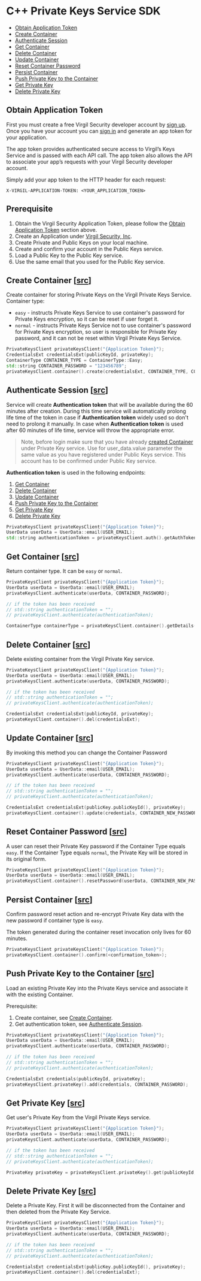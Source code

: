 # С++ Private Keys Service SDK

- [Obtain Application Token](#obtain-application-token)
- [Create Container](#create-container)
- [Authenticate Session](#authenticate-session)
- [Get Container](#get-container)
- [Delete Container](#delete-container)
- [Update Container](#update-container)
- [Reset Container Password](#reset-container-password)
- [Persist Container](#persist-container)
- [Push Private Key to the Container](#push-private-key)
- [Get Private Key](#get-private-key)
- [Delete Private Key](#delete-private-key)


## <a name="obtain-application-token"></a> Obtain Application Token

First you must create a free Virgil Security developer account by [sign up](https://virgilsecurity.com/account/signup). Once you have your account you can [sign in](https://virgilsecurity.com/account/signin) and generate an app token for your application.

The app token provides authenticated secure access to Virgil’s Keys Service and is passed with each API call. The app token also allows the API to associate your app’s requests with your Virgil Security developer account.

Simply add your app token to the HTTP header for each request:

```
X-VIRGIL-APPLICATION-TOKEN: <YOUR_APPLICATION_TOKEN>
```

## Prerequisite

1. Obtain the Virgil Security Application Token, please follow the [Obtain Application Token](#obtain-application-token) section above.
1. Create an Application under [Virgil Security, Inc](https://virgilsecurity.com/dashboard).
1. Create Private and Public Keys on your local machine.
1. Create and confirm your account in the Public Keys service.
1. Load a Public Key to the Public Key service.
1. Use the same email that you used for the Public Key service.


## <a name="create-container"></a> Create Container \[[src](https://github.com/VirgilSecurity/virgil-sdk-cpp/blob/release/examples/src/container_create.cxx)\]

Create container for storing Private Keys on the Virgil Private Keys Service.
Container type:
* `easy` - instructs Private Keys Service to use container's password for Private Keys encryption, so it can be reset if user forget it.
* `normal` - instructs Private Keys Service not to use container's password for Private Keys encryption, so user is responsible for Private Key password, and it can not be reset within Virgil Private Keys Service.

```cpp
PrivateKeysClient privateKeysClient("{Application Token}");
CredentialsExt credentialsExt(publicKeyId, privateKey);
ContainerType CONTAINER_TYPE = ContainerType::Easy;
std::string CONTAINER_PASSWORD = "123456789";
privateKeysClient.container().create(credentialsExt, CONTAINER_TYPE, CONTAINER_PASSWORD);
```


## <a name="authenticate-session"></a> Authenticate Session \[[src](https://github.com/VirgilSecurity/virgil-sdk-cpp/blob/release/examples/src/authenticate.cxx)\]

Service will create **Authentication token** that will be available during the 60 minutes after creation. During this time service will automatically prolong life time of the token in case if **Authentication token** widely used so don't need to prolong it manually. In case when **Authentication token** is used after 60 minutes of life time, service will throw the appropriate error.

> Note, before login make sure that you have already [created Container](#create-container) under Private Key service. Use for user_data.value parameter the same value as you have registered under Public Keys service. This account has to be confirmed under Public Key service.

**Authentication token** is used in the following endpoints:

1. [Get Container](#get-container)
1. [Delete Container](#delete-container)
1. [Update Container](#update-container)
1. [Push Private Key to the Container](#push-private-key)
1. [Get Private Key](#get-private-key)
1. [Delete Private Key](#delete-private-key)

```cpp
PrivateKeysClient privateKeysClient("{Application Token}");
UserData userData = UserData::email(USER_EMAIL);
std::string authenticationToken = privateKeysClient.auth().getAuthToken(userData, CONTAINER_PASSWORD);
```


## <a name="get-container"></a> Get Container \[[src](https://github.com/VirgilSecurity/virgil-sdk-cpp/blob/release/examples/src/container_info_get.cxx)\]

Return container type. It can be `easy` or `normal`.

```cpp
PrivateKeysClient privateKeysClient("{Application Token}");
UserData userData = UserData::email(USER_EMAIL);
privateKeysClient.authenticate(userData, CONTAINER_PASSWORD);

// if the token has been received
// std::string authenticationToken = "";
// privateKeysClient.authenticate(authenticationToken);

ContainerType containerType = privateKeysClient.container().getDetails(publicKeyId);
```


## <a name="delete-container"></a> Delete Container \[[src](https://github.com/VirgilSecurity/virgil-sdk-cpp/blob/release/examples/src/container_delete.cxx)\]

Delete existing container from the Virgil Private Key service.

```cpp
PrivateKeysClient privateKeysClient("{Application Token}");
UserData userData = UserData::email(USER_EMAIL);
privateKeysClient.authenticate(userData, CONTAINER_PASSWORD);

// if the token has been received
// std::string authenticationToken = "";
// privateKeysClient.authenticate(authenticationToken);

CredentialsExt credentialsExt(publicKeyId, privateKey);
privateKeysClient.container().del(credentialsExt);
```


## <a name="update-container"></a> Update Container \[[src](https://github.com/VirgilSecurity/virgil-sdk-cpp/blob/release/examples/src/container_update.cxx)\]

By invoking this method you can change the Container Password

```cpp
PrivateKeysClient privateKeysClient("{Application Token}");
UserData userData = UserData::email(USER_EMAIL);
privateKeysClient.authenticate(userData, CONTAINER_PASSWORD);

// if the token has been received
// std::string authenticationToken = "";
// privateKeysClient.authenticate(authenticationToken);

CredentialsExt credentialsExt(publicKey.publicKeyId(), privateKey);
privateKeysClient.container().update(credentials, CONTAINER_NEW_PASSWORD);
```

## <a name="reset-container-password"></a> Reset Container Password \[[src](https://github.com/VirgilSecurity/virgil-sdk-cpp/blob/release/examples/src/container_reset_password.cxx)\]

A user can reset their Private Key password if the Container Type equals `easy`.
If the Container Type equals `normal`, the Private Key will be stored in its original form.

```cpp
PrivateKeysClient privateKeysClient("{Application Token}");
UserData userData = UserData::email(USER_EMAIL);
privateKeysClient.container().resetPassword(userData, CONTAINER_NEW_PASSWORD);
```


## <a name="persist-container"></a> Persist Container \[[src](https://github.com/VirgilSecurity/virgil-sdk-cpp/blob/release/examples/src/container_confirm.cxx)\]

Confirm password reset action and re-encrypt Private Key data with the new password if
container type is `easy`.

The token generated during the container reset invocation only lives for 60 minutes.

```cpp
PrivateKeysClient privateKeysClient("{Application Token}");
privateKeysClient.container().confirm(<confirmation_token>);
```


## <a name="push-private-key"></a> Push Private Key to the Container \[[src](https://github.com/VirgilSecurity/virgil-sdk-cpp/blob/release/examples/src/private_key_add.cxx)\]

Load an existing Private Key into the Private Keys service and associate it with the existing Container.

Prerequisite:

1. Create container, see [Create Container](#create-container).
1. Get authentication token, see [Authenticate Session](#authenticate-session).

```cpp
PrivateKeysClient privateKeysClient("{Application Token}");
UserData userData = UserData::email(USER_EMAIL);
privateKeysClient.authenticate(userData, CONTAINER_PASSWORD);

// if the token has been received
// std::string authenticationToken = "";
// privateKeysClient.authenticate(authenticationToken);

CredentialsExt credentials(publicKeyId, privateKey);
privateKeysClient.privateKey().add(credentials, CONTAINER_PASSWORD);
```


## <a name="get-private-key"></a> Get Private Key \[[src](https://github.com/VirgilSecurity/virgil-sdk-cpp/blob/release/examples/src/private_key_get.cxx)\]

Get user's Private Key from the Virgil Private Keys service.

```cpp
PrivateKeysClient privateKeysClient("{Application Token}");
UserData userData = UserData::email(USER_EMAIL);
privateKeysClient.authenticate(userData, CONTAINER_PASSWORD);

// if the token has been received
// std::string authenticationToken = "";
// privateKeysClient.authenticate(authenticationToken);

PrivateKey privateKey = privateKeysClient.privateKey().get(publicKeyId, CONTAINER_PASSWORD);
```


## <a name="delete-private-key"></a> Delete Private Key \[[src](https://github.com/VirgilSecurity/virgil-sdk-cpp/blob/release/examples/src/private_key_delete.cxx)\]

Delete a Private Key. First it will be disconnected from the Container and then deleted from the Private Key Service.

```cpp
PrivateKeysClient privateKeysClient("{Application Token}");
UserData userData = UserData::email(USER_EMAIL);
privateKeysClient.authenticate(userData, CONTAINER_PASSWORD);

// if the token has been received
// std::string authenticationToken = "";
// privateKeysClient.authenticate(authenticationToken);

CredentialsExt credentialsExt(publicKey.publicKeyId(), privateKey);
privateKeysClient.container().del(credentialsExt);
```

